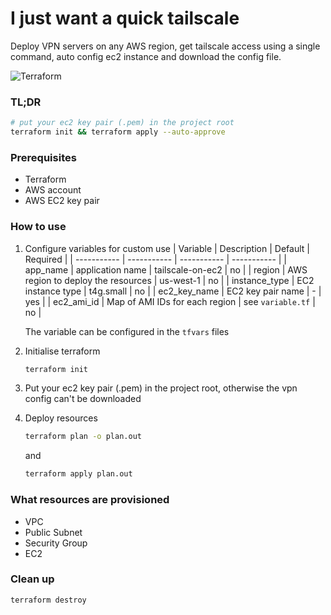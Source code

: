 # I just want a quick tailscale
Deploy VPN servers on any AWS region, get tailscale access using a single command, auto config ec2 instance and download the config file. 

![Terraform](https://img.shields.io/badge/Terraform-7B42BC?style=for-the-badge&logo=terraform&logoColor=white)

### TL;DR
```sh
# put your ec2 key pair (.pem) in the project root
terraform init && terraform apply --auto-approve
```

### Prerequisites
- Terraform
- AWS account
- AWS EC2 key pair

### How to use
1. Configure variables for custom use
    | Variable      | Description | Default | Required |
    | ----------- | ----------- | ----------- | ----------- |
    | app_name | application name | tailscale-on-ec2 | no |
    | region | AWS region to deploy the resources | us-west-1 | no |
    | instance_type | EC2 instance type | t4g.small | no |
    | ec2_key_name | EC2 key pair name | - | yes |
    | ec2_ami_id | Map of AMI IDs for each region | see `variable.tf` | no |

    The variable can be configured in the `tfvars` files

1. Initialise terraform
    ```sh
    terraform init
    ```
1. Put your ec2 key pair (.pem) in the project root, otherwise the vpn config can't be downloaded

1. Deploy resources
    ```sh
    terraform plan -o plan.out
    ```
    and 
    ```sh
    terraform apply plan.out
    ```

### What resources are provisioned
- VPC
- Public Subnet
- Security Group
- EC2

### Clean up
```sh
terraform destroy
```
